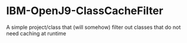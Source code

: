# IBM-OpenJ9-ClassCacheFilter
A simple project/class that (will somehow) filter out classes that do not need caching at runtime

